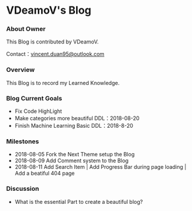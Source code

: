 # VDeamoV's Blog
### About Owner

This Blog is contributed by VDeamoV.

Contact：vincent.duan95@outlook.com

### Overview

This Blog is to record my Learned Knowledge. 

### Blog Current Goals

- Fix Code HighLight
- Make categories more beautiful    DDL：2018-08-20
- Finish Machine Learning Basic    DDL：2018-8-20

### Milestones

- 2018-08-05  Fork the Next Theme setup the Blog
- 2018-08-09  Add Comment system to the Blog
- 2018-08-11  Add Search Item | Add Progress Bar during page loading | Add a beatiful 404 page

### Discussion

- What is the essential Part to create a beautiful blog?
